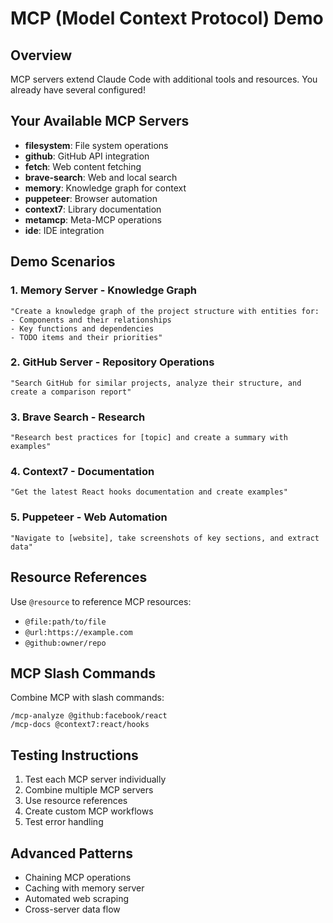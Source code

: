 # MCP (Model Context Protocol) Demo

## Overview
MCP servers extend Claude Code with additional tools and resources. You already have several configured!

## Your Available MCP Servers
- **filesystem**: File system operations
- **github**: GitHub API integration  
- **fetch**: Web content fetching
- **brave-search**: Web and local search
- **memory**: Knowledge graph for context
- **puppeteer**: Browser automation
- **context7**: Library documentation
- **metamcp**: Meta-MCP operations
- **ide**: IDE integration

## Demo Scenarios

### 1. Memory Server - Knowledge Graph
```
"Create a knowledge graph of the project structure with entities for:
- Components and their relationships
- Key functions and dependencies
- TODO items and their priorities"
```

### 2. GitHub Server - Repository Operations
```
"Search GitHub for similar projects, analyze their structure, and create a comparison report"
```

### 3. Brave Search - Research
```
"Research best practices for [topic] and create a summary with examples"
```

### 4. Context7 - Documentation
```
"Get the latest React hooks documentation and create examples"
```

### 5. Puppeteer - Web Automation
```
"Navigate to [website], take screenshots of key sections, and extract data"
```

## Resource References
Use `@resource` to reference MCP resources:
- `@file:path/to/file`
- `@url:https://example.com`
- `@github:owner/repo`

## MCP Slash Commands
Combine MCP with slash commands:
```
/mcp-analyze @github:facebook/react
/mcp-docs @context7:react/hooks
```

## Testing Instructions
1. Test each MCP server individually
2. Combine multiple MCP servers
3. Use resource references
4. Create custom MCP workflows
5. Test error handling

## Advanced Patterns
- Chaining MCP operations
- Caching with memory server
- Automated web scraping
- Cross-server data flow